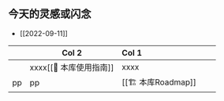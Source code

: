 ## 今天的灵感或闪念
- [[2022-09-11]]

|   |Col 2|Col 1|  |  |
|---|---|:----|---|---|
|   |xxxx[[🧰 本库使用指南]]|xxxx|   |   |
|pp|pp|[[🏗 本库Roadmap]]|  |  |

